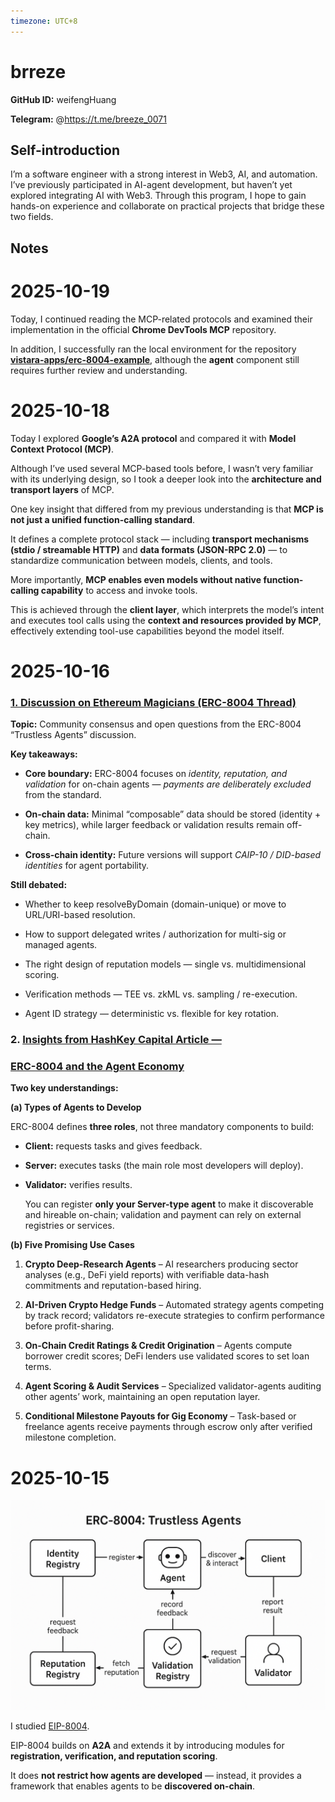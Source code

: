 ```yaml
---
timezone: UTC+8
---
```


# brreze

**GitHub ID:** weifengHuang

**Telegram:** @https://t.me/breeze_0071

## Self-introduction

I’m a software engineer with a strong interest in Web3, AI, and automation. I’ve previously participated in AI-agent development, but haven’t yet explored integrating AI with Web3. Through this program, I hope to gain hands-on experience and collaborate on practical projects that bridge these two fields.

## Notes
<!-- Content_START -->
# 2025-10-19
<!-- DAILY_CHECKIN_2025-10-19_START -->
Today, I continued reading the MCP-related protocols and examined their implementation in the official **Chrome DevTools MCP** repository.

In addition, I successfully ran the local environment for the repository [**vistara-apps/erc-8004-example**](https://github.com/vistara-apps/erc-8004-example), although the **agent** component still requires further review and understanding.
<!-- DAILY_CHECKIN_2025-10-19_END -->

# 2025-10-18
<!-- DAILY_CHECKIN_2025-10-18_START -->

Today I explored **Google’s A2A protocol** and compared it with **Model Context Protocol (MCP)**.

Although I’ve used several MCP-based tools before, I wasn’t very familiar with its underlying design, so I took a deeper look into the **architecture and transport layers** of MCP.

One key insight that differed from my previous understanding is that **MCP is not just a unified function-calling standard**.

It defines a complete protocol stack — including **transport mechanisms (stdio / streamable HTTP)** and **data formats (JSON-RPC 2.0)** — to standardize communication between models, clients, and tools.

More importantly, **MCP enables even models without native function-calling capability** to access and invoke tools.

This is achieved through the **client layer**, which interprets the model’s intent and executes tool calls using the **context and resources provided by MCP**, effectively extending tool-use capabilities beyond the model itself.
<!-- DAILY_CHECKIN_2025-10-18_END -->

# 2025-10-16
<!-- DAILY_CHECKIN_2025-10-16_START -->


### [**1\. Discussion on Ethereum Magicians (ERC-8004 Thread)**](https://ethereum-magicians.org/t/erc-8004-trustless-agents/25098/9)

**Topic:** Community consensus and open questions from the ERC-8004 “Trustless Agents” discussion.

**Key takeaways:**

-   **Core boundary:** ERC-8004 focuses on _identity, reputation, and validation_ for on-chain agents — _payments are deliberately excluded_ from the standard.
    
-   **On-chain data:** Minimal “composable” data should be stored (identity + key metrics), while larger feedback or validation results remain off-chain.
    
-   **Cross-chain identity:** Future versions will support _CAIP-10 / DID-based identities_ for agent portability.
    

**Still debated:**

-   Whether to keep resolveByDomain (domain-unique) or move to URL/URI-based resolution.
    
-   How to support delegated writes / authorization for multi-sig or managed agents.
    
-   The right design of reputation models — single vs. multidimensional scoring.
    
-   Verification methods — TEE vs. zkML vs. sampling / re-execution.
    
-   Agent ID strategy — deterministic vs. flexible for key rotation.
    

### **2.** [**Insights from HashKey Capital Article —**](https://ethereum-magicians.org/t/erc-8004-trustless-agents/25098) 

### [**ERC-8004 and the Agent Economy**](https://ethereum-magicians.org/t/erc-8004-trustless-agents/25098)

**Two key understandings:**

**(a) Types of Agents to Develop**

ERC-8004 defines **three roles**, not three mandatory components to build:

-   **Client:** requests tasks and gives feedback.
    
-   **Server:** executes tasks (the main role most developers will deploy).
    
-   **Validator:** verifies results.
    
    You can register **only your Server-type agent** to make it discoverable and hireable on-chain; validation and payment can rely on external registries or services.
    

**(b) Five Promising Use Cases**

1.  **Crypto Deep-Research Agents** – AI researchers producing sector analyses (e.g., DeFi yield reports) with verifiable data-hash commitments and reputation-based hiring.
    
2.  **AI-Driven Crypto Hedge Funds** – Automated strategy agents competing by track record; validators re-execute strategies to confirm performance before profit-sharing.
    
3.  **On-Chain Credit Ratings & Credit Origination** – Agents compute borrower credit scores; DeFi lenders use validated scores to set loan terms.
    
4.  **Agent Scoring & Audit Services** – Specialized validator-agents auditing other agents’ work, maintaining an open reputation layer.
    
5.  **Conditional Milestone Payouts for Gig Economy** – Task-based or freelance agents receive payments through escrow only after verified milestone completion.
<!-- DAILY_CHECKIN_2025-10-16_END -->

# 2025-10-15
<!-- DAILY_CHECKIN_2025-10-15_START -->



![image.png](https://raw.githubusercontent.com/IntensiveCoLearning/trustless-agents/main/assets/weifengHuang/images/2025-10-15-1760541719099-image.png)

I studied [EIP-8004](https://eips.ethereum.org/EIPS/eip-8004).

EIP-8004 builds on **A2A** and extends it by introducing modules for **registration, verification, and reputation scoring**.

It does **not restrict how agents are developed** — instead, it provides a framework that enables agents to be **discovered on-chain**.
<!-- DAILY_CHECKIN_2025-10-15_END -->
<!-- Content_END -->
